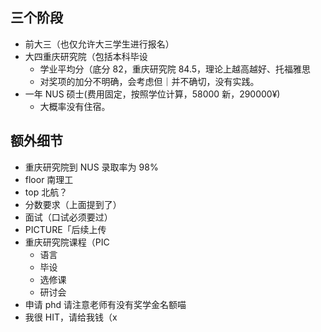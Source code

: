 ## 三个阶段

- 前大三（也仅允许大三学生进行报名）
- 大四重庆研究院（包括本科毕设
    - 学业平均分（底分 82，重庆研究院 84.5，理论上越高越好、托福雅思
    - 对奖项的加分不明确，会考虑但｜并不确切，没有实践。
- 一年 NUS 硕士(费用固定，按照学位计算，58000 新，290000¥)
    - 大概率没有住宿。

## 额外细节

- 重庆研究院到 NUS 录取率为 98%
- floor 南理工
- top 北航？
- 分数要求（上面提到了）
- 面试（口试必须要过）
- PICTURE「后续上传
- 重庆研究院课程（PIC
    - 语言
    - 毕设
    - 选修课
    - 研讨会
- 申请 phd 请注意老师有没有奖学金名额喵
- 我很 HIT，请给我钱（x

